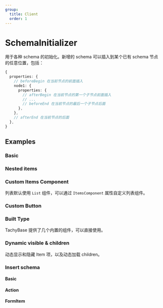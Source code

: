 ```yaml
---
group:
  title: Client
  order: 1
---
```


# SchemaInitializer

用于各种 schema 的初始化。新增的 schema 可以插入到某个已有 schema 节点的任意位置，包括：

```ts
{
  properties: {
    // beforeBegin 在当前节点的前面插入
    node1: {
      properties: {
        // afterBegin 在当前节点的第一个子节点前面插入
        // ...
        // beforeEnd 在当前节点的最后一个子节点后面
      },
    },
    // afterEnd 在当前节点的后面
  },
}
```

## Examples

### Basic

<code src="./demos/basic.tsx"></code>

### Nested items

<code src="./demos/nested-items.tsx"></code>

### Custom Items Component

列表默认使用 `List` 组件，可以通过 `ItemsComponent` 属性自定义列表组件。

<code src="./demos/custom-items-component.tsx"></code>

### Custom Button

<code src="./demos/custom-button.tsx"></code>

### Built Type

TachyBase 提供了几个内置的组件，可以直接使用。

<code src="./demos/build-type.tsx"></code>

### Dynamic visible & children

动态显示和隐藏 Item 项，以及动态加载 children。

<code src="./demos/dynamic-visible-children.tsx"></code>

### Insert schema

#### Basic

<code src="./demos/insert-schema-basic.tsx"></code>

#### Action

<code src="./demos/insert-schema-action.tsx"></code>

#### FormItem

<code src="./demos/insert-schema-form-item.tsx"></code>

